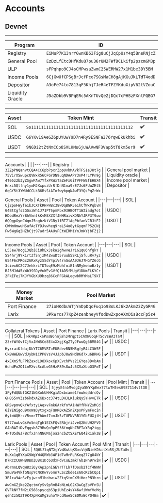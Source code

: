 # Accounts
## Devnet
---
| Program | ID |
|---|---|
| Registry | `EiMuP7K13nrYGwnKB63Fig8uCjJqCpUsY4q5BneRNjcZ` |
| General Pool | `EzDzLfEtcDHfKduQ7pu36rUM2FWfDCLkifp2pzcmGM3p` |
| ULP | `sFPqhpo9CJ4sCMPwsaZwmC25WERMW27x1M1be3DY5BM` |
| Income Pools | `6CjGwUfCPSgBrJcfPco7SGsMaCH8gAjKGuJkLTdT4odD` |
| Depositor | `A3oFe74to7813qF5KhjTJeR4eTFZYKduXipV62tVZouC` |
| Liquidity Oracle | `J5aZDbb9VBPqERc5AKnTUvQeZjDQc7cPHBzFXntPQBG7` |


---
| Asset | Token Mint | Transit |
|---|---|---|
| SOL | `So11111111111111111111111111111111111111112` | ✔️ |
| USDC | `G6YKv19AeGZ6pUYUwY9D7n4Ry9ESNFa376YqwEkUkhbi` | ✔️ |
| USDT | `9NGDi2tZtNmCCp8SVLKNuGjuWAVwNF3Vap5tT8km5er9` | ✔️ |

---
Accounts
|  |  |
|---|---|
| Registry | `3ZZpPNQanvtCQA4CC6pbPpxrZppUvbMAVkTFS1eJUt7g` |
| General pool market | `75VirX5wupcQVWxR56CFGYDN9uqNDAAPr3nP4rLYPn9g` |
| Liquidity oracle | `4Te5z2b3yZSgwPAw7YfxPRWxTaZeFxGiTVFFWEfEHBX4` |
| Income pool market | `Hnxi5Qtfny1ymMJXxpuzUrRfDnN1na9rE7Js6FUuZMt5` |
| Depositor | `6qGY5t3YWUdCCLkB6BsSiATofwybpqNAwF3YQsPqZrWx` |

General Pools
| Asset | Pool | Token Account |
|---|---|---|
| SOL | `Cj2poFWyfe1bJCXTkRHFWBc38wDqBGR5e1hCfWxPqbvN` | `G4BtCgfs2GGxzWh1J71PT6pmFbx93HBQTT1WZiadg7ot` |
| USDC | `HDodRezYrBhVkntkKvMSXZXfJNHRaivXDNhYJRP3T9uw` | `6QQgpGynCWqmJ5ngbzNiVGBy1fRT71AgPbfanVCBJtE2` |
| USDT | `CWMmHmwuHSufAcTfDJvwheq9raL54o8ytGyqmFP52CNj` | `Fw5Wg6q2HZbCjt97adr5AAUyFEtWERM1YnJmKYjbFZj2` |

---
Income Pools
| Asset | Pool | Token Account |
|---|---|---|
| SOL | `L5Jew7Dcg13QbiCi8hExJskW2ghwveJr1G1qu6nfgkY` | `5S4hrj9Yk1rtZfSnjzM4ZwuDt5ruub5SRLjSfuuRv7yz` |
| USDC | `G54F6cPRGc2GRxRyzSSdY4piV4rnGsAA9J6J7HGYZ6cG` | `3ciex6C2C7JehkriTDToqE9zMbhfmiE1nNMykwaoBz1y` |
| USDT | `BJ5MJdA5xWb3SSDyVuWEvGVfQfAD5fMUgV1DKmFLKYCr` | `2FkEFei7KJfVGbXU9hzq86CcPFGkALegwbRMYMaLT9kT` |


---
| Money Market | Pool Market |
|---|---|
| Port Finance | `27ioNKdbuWTjYnDpDqoFuq1o98oLKJ6k2Akm23ZyGR4G` |
| Larix | `3PkWrcs77KpZ4zenbneyVfodDwZxpoAXmDisBccFp5z4` |

---
Collateral Tokens
| Asset | Port Finance | Larix Pools | Transit |
|---|---|---|---|
| SOL | `Hk4Rp3kaPssB6hnjah3Mrqpt5CAXWGoqFT5dVsWA3TaM` | `23rfWYGvfCjVxJNW5Ce8E4xXXgjKgZTyJFwuQg6BMB4G` | ✔️ |
| USDC | `HyxraiKfdajDbYTC6MVRToEUBdevBN5M5gfyR4LC3WSF` | `CkBWWEUwVdJybN1CPP8VsV4JJpbJ8w9Hd86d7xu6BRHG` | ✔️ |
| USDT | `4xEXmSfLFPkZaxdL98XkoxKpXEvchPVs21GYqa8DvbAm` | `6uhdPo2Q1LnMXvcScALwG5HzP89s8wJc5XSaXbpG3FmT` | ✔️ |


---
Port Finance Pools
| Asset | Pool | Token Account | Pool Mint | Transit |
|---|---|---|---|---|
| SOL | `5jyyE4nbMvdg2ya5WYKpEex77twTH5esG987114vtt38` | `3PyFdQUbfGKZ1NGXokUHHKgiADxbcame1fmwkqddrcQv` | `GH8S5vVZzb6kdxAZKBxcc374tLDHJLKiukQy5YHvvETk` | ✔️ |
| USDC | `GRSvpmvQkYAfxtyLAqxvFmk6ArkfnYAiHWYfPNYZsMCd` | `6iYENigou9XoWaDytxgxqFQKRQxAZ5nZXpxPFymFocin` | `6ytmWQHrzVRvmrTThWmf7onJk5zTUFNVRB1YGbFUXjtH` | ✔️ |
| USDT | `9777uwLvGsVo5nqTgh1EZkFQvERbjriJveQ2KdUH2FV9` | `GAbRATiDvEqgvh879BwQo9pPS36fmqKhZRFTaYRq2iqg` | `4FTU5dGJFBcfxJnnNN6Majoa2ncbZtSXEYEQ4iR1akzB` | ✔️ |

Larix Pools
| Asset | Pool | Token Account | Pool Mint | Transit |
|---|---|---|---|---|
| SOL | `5Q6UZtqNTXgYz4KwUqKSxuVqWNieKDkitXb5Sj2UZaUv` | `BuXx1qBYXaX9WgYW4QRWb3WF1dTwMrPLRKeqZ77g84NY` | `D7RczCUWHB8BDZUBK1Dc6QdxFdvCuE3mkTGb1Nn9rwiN` | ✔️ |
| USDC | `AbrmnLQVqW8zi6yKAp2pniGEYrTTLh7fDosb2TCf4NNW` | `5muVa4VkfGNspYCNKKwYvomn7LScZkde1sGUcK2bCQp1` | `3R1ca9AcSzFyjwcoM1hobwiw2ZtqStmCXMiHozPN3hrn` | ✔️ |
| USDT | `AwCmGZjke2ZqctmYySv9pRmB4bNimLG2X3wCgZpVFnSU` | `GVFkNY7fN2iG588spycqbS3piUhEz4sY46wfiWmfVeMq` | `qehCz5QZT9K4XpNKWMgSuhoYFcdNwe5CEQMxECPQ4Bm` | ✔️ |

